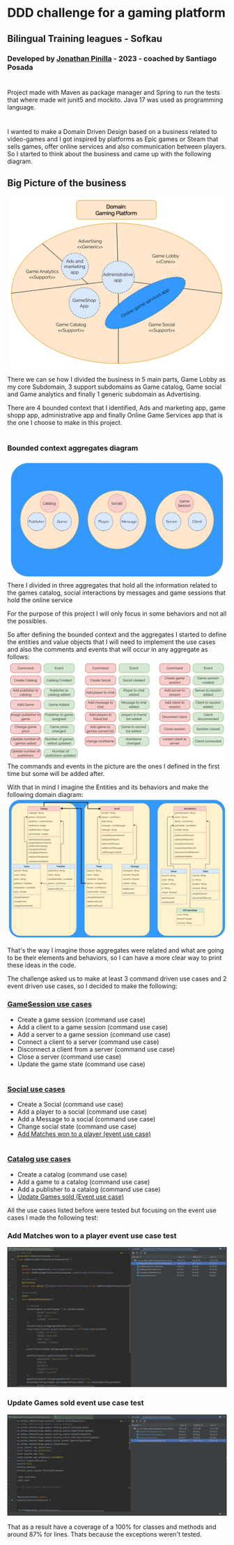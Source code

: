 # DDD challenge for a gaming platform

## Bilingual Training leagues - Sofkau

### Developed by [Jonathan Pinilla](https://github.com/JonathanPinilla) - 2023 - coached by Santiago Posada
#
Project made with Maven as package manager and Spring to run the tests that where made wit junit5 and mockito.
Java 17 was used as programming language.
#
I wanted to make a Domain Driven Design based on a business related to video-games and I got inspired by platforms as Epic games or Steam that sells games, offer online services and also communication between players.
So I started to think about the business and came up with the following diagram.
## Big Picture of the business
![Big picture game platform](https://github.com/JonathanPinilla/ddd-challenge/blob/master/readmeFiles/bigPicture.png?raw=true)

There we can se how I divided the business in 5 main parts, Game Lobby as my core Subdomain, 3 support subdomains as Game catalog, Game social and Game analytics and finally 1 generic subdomain as Advertising.

There are 4 bounded context that I identified, Ads and marketing app, game shopp app, administrative app and finally Online Game Services app that is the one I choose to make in this project.
#
### Bounded context aggregates diagram
![Bounded context aggregates diagram](https://github.com/JonathanPinilla/ddd-challenge/blob/master/readmeFiles/OnlineGameServicesBoundedContext.png?raw=true)
There I divided in three aggregates that hold all the information related to the games catalog, social interactions by messages and game sessions that hold the online service

For the purpose of this project I will only focus in some behaviors and not all the possibles.

So after defining the bounded context and the aggregates I started to define the entities and value objects that I will need to implement the use cases and also the comments and events that will occur in any aggregate as follows:
![Commands and events](https://github.com/JonathanPinilla/ddd-challenge/blob/master/readmeFiles/commandsAndEventsProposal.png?raw=true)
The commands and events in the picture are the ones I defined in the first time but some will be added after.

With that in mind I imagine the Entities and its behaviors and make the following domain diagram:
![Entities and behaviors](https://github.com/JonathanPinilla/ddd-challenge/blob/master/readmeFiles/domainModel.png?raw=true)

That's the way I imagine those aggregates were related and what are going to be their elements and behaviors, so I can have a more clear way to print these ideas in the code.

The challenge asked us to make at least 3 command driven use cases and 2 event driven use cases, so I decided to make the following:
### [GameSession use cases](https://github.com/JonathanPinilla/ddd-challenge/tree/master/src/main/java/co/com/sofkau/dddchallenge/business/gameSession)
- Create a game session (command use case)
- Add a client to a game session (command use case)
- Add a server to a game session (command use case)
- Connect a client to a server (command use case)
- Disconnect a client from a server (command use case)
- Close a server (command use case)
- Update the game state (command use case)
#
### [Social use cases](https://github.com/JonathanPinilla/ddd-challenge/tree/master/src/main/java/co/com/sofkau/dddchallenge/business/social)
- Create a Social (command use case)
- Add a player to a social (command use case)
- Add a Message to a social (command use case)
- Change social state (command use case)
- [Add Matches won to a player (event use case)](https://github.com/JonathanPinilla/ddd-challenge/blob/master/src/main/java/co/com/sofkau/dddchallenge/business/social/AddMatchesWonToPlayerEventUseCase.java)
#
### [Catalog use cases](https://github.com/JonathanPinilla/ddd-challenge/tree/master/src/main/java/co/com/sofkau/dddchallenge/business/catalog)
- Create a catalog (command use case)
- Add a game to a catalog (command use case)
- Add a publisher to a catalog (command use case)
- [Update Games sold (Event use case)](https://github.com/JonathanPinilla/ddd-challenge/blob/master/src/main/java/co/com/sofkau/dddchallenge/business/catalog/UpdateGamesSoldEventUseCase.java)

All the use cases listed before were tested but focusing on the event use cases I made the following test:

### Add Matches won to a player event use case test
![Add Matches to a player use case test](https://github.com/JonathanPinilla/ddd-challenge/blob/master/readmeFiles/AddMatchesWonEventUseCaseCoverage.png?raw=true)

### Update Games sold event use case test
![Update Games sold event use case test](https://github.com/JonathanPinilla/ddd-challenge/blob/master/readmeFiles/UpdateGamesSoldEventUseCaseCoverage.png?raw=true)

That as a result have a coverage of a 100% for classes and methods and around 87% for lines. Thats because the exceptions weren't tested.

